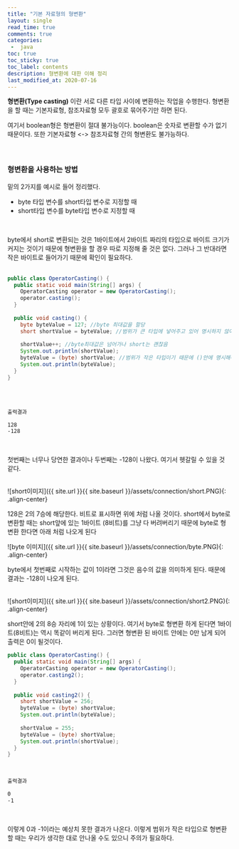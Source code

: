 ```yaml
---
title: "기본 자료형의 형변환"
layout: single    
read_time: true    
comments: true   
categories: 
 -  java
toc: true    
toc_sticky: true    
toc_label: contents    
description: 형변환에 대한 이해 정리
last_modified_at: 2020-07-16       
---
```


**형변환(Type casting)** 이란 서로 다른 타입 사이에 변환하는 작업을 수행한다. 
형변환을 할 때는 기본자료형, 참조자료형 모두 괄호로 묶어주기만 하면 된다. 
<br>

여기서 boolean형은 형변환이 절대 불가능이다. boolean은 숫자로 변환할 수가 없기 때문이다.
또한 기본자료형 <-> 참조자료형 간의 형변환도 불가능하다. 
<br>
<br>
<br>

### 형변환을 사용하는 방법

밑의 2가지를 예시로 들어 정리했다.
- byte 타입 변수를 short타입 변수로 지정할 때
- short타입 변수를 byte타입 변수로 지정할 때

<br>

byte에서 short로 변환되는 것은 1바이트에서 2바이트 짜리의 타입으로 바이트 크기가 커지는 것이기 때문에 
형변환을 할 경우 따로 지정해 줄 것은 없다. 
그러나 그 반대라면 작은 바이트로 들어가기 때문에 확인이 필요하다.
<br>
<br>

```java
public class OperatorCasting() {
  public static void main(String[] args) {
    OperatorCasting operator = new OperatorCasting();
    operator.casting();
  }
  
  public void casting() {
    byte byteValue = 127; //byte 최대값을 할당
    short shortValue = byteValue; //범위가 큰 타입에 넣어주고 있어 명시하지 않아도 됨
    
    shortValue++; //byte최대값은 넘어가나 short는 괜찮음
    System.out.println(shortValue);
    byteValue = (byte) shortValue; //범위가 작은 타입이기 때문에 ()안에 명시해주어야함
    System.out.println(byteValue);
  }
}
```
<br>
<br>

```bash
출력결과

128
-128
```
<br>

첫번째는 너무나 당연한 결과이나 두번째는 -128이 나왔다. 여기서 헷갈릴 수 있을 것 같다. 
<br>
<br>

![short이미지]({{ site.url }}{{ site.baseurl }}/assets/connection/short.PNG){: .align-center}
<br>

128은 2의 7승에 해당한다. 비트로 표시하면 위에 처럼 나올 것이다. short에서 byte로 변환할 때는 short앞에 있는 
1바이트 (8비트)를 그냥 다 버려버리기 때문에 byte로 형변환 한다면 아래 처럼 나오게 된다
<br>

![byte 이미지]({{ site.url }}{{ site.baseurl }}/assets/connection/byte.PNG){: .align-center}
<br>

byte에서 첫번째로 시작하는 값이 1이라면 그것은 음수의 값을 의미하게 된다. 때문에 결과는 -128이 나오게 된다. 
<br>
<br>

![short이미지]({{ site.url }}{{ site.baseurl }}/assets/connection/short2.PNG){: .align-center}
<br>

short안에 2의 8승 자리에 1이 있는 상황이다. 여기서 byte로 형변환 하게 된다면 1바이트(8비트)는 역시 똑같이 버리게 된다. 
그러면 형변환 된 바이트 안에는 0만 남게 되어 출력은 0이 될것이다. 
<br>

```java
public class OperatorCasting() {
  public static void main(String[] args) {
    OperatorCasting operator = new OperatorCasting();
    operator.casting2();
  }
  
  public void casting2() {
    short shortValue = 256; 
    byteValue = (byte) shortValue;
    System.out.println(byteValue);
    
    shortValue = 255;
    byteValue = (byte) shortValue;
    System.out.println(shortValue);
  }
}
```
<br>

```bash
출력결과

0
-1
```
<br>

이렇게 0과 -1이라는 예상치 못한 결과가 나온다. 이렇게 범위가 작은 타입으로 형변환 할 때는 우리가 생각한 대로 
안나올 수도 있으니 주의가 필요하다. 
<br>
<br>
<br>
<br>
<br>
<br>













